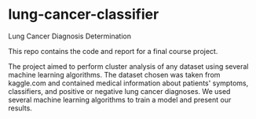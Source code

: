 # lung-cancer-classifier
Lung Cancer Diagnosis Determination

This repo contains the code and report for a final course project.

The project aimed to perform cluster analysis of any dataset using several machine learning algorithms. The dataset chosen was taken from kaggle.com and contained medical information about patients' symptoms, classifiers, and positive or negative lung cancer diagnoses. We used several machine learning algorithms to train a model and present our results.
